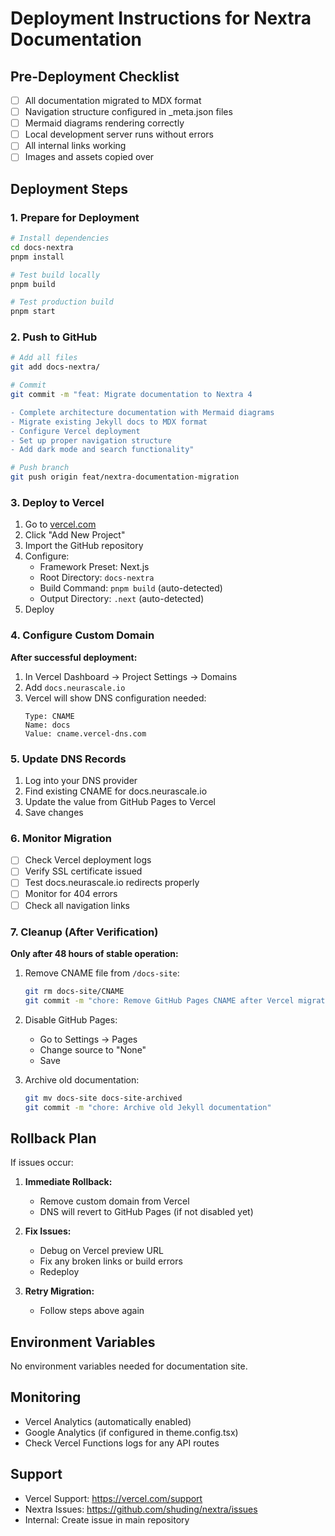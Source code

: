 # Deployment Instructions for Nextra Documentation

## Pre-Deployment Checklist

- [ ] All documentation migrated to MDX format
- [ ] Navigation structure configured in \_meta.json files
- [ ] Mermaid diagrams rendering correctly
- [ ] Local development server runs without errors
- [ ] All internal links working
- [ ] Images and assets copied over

## Deployment Steps

### 1. Prepare for Deployment

```bash
# Install dependencies
cd docs-nextra
pnpm install

# Test build locally
pnpm build

# Test production build
pnpm start
```

### 2. Push to GitHub

```bash
# Add all files
git add docs-nextra/

# Commit
git commit -m "feat: Migrate documentation to Nextra 4

- Complete architecture documentation with Mermaid diagrams
- Migrate existing Jekyll docs to MDX format
- Configure Vercel deployment
- Set up proper navigation structure
- Add dark mode and search functionality"

# Push branch
git push origin feat/nextra-documentation-migration
```

### 3. Deploy to Vercel

1. Go to [vercel.com](https://vercel.com)
2. Click "Add New Project"
3. Import the GitHub repository
4. Configure:
   - Framework Preset: Next.js
   - Root Directory: `docs-nextra`
   - Build Command: `pnpm build` (auto-detected)
   - Output Directory: `.next` (auto-detected)
5. Deploy

### 4. Configure Custom Domain

**After successful deployment:**

1. In Vercel Dashboard → Project Settings → Domains
2. Add `docs.neurascale.io`
3. Vercel will show DNS configuration needed:
   ```
   Type: CNAME
   Name: docs
   Value: cname.vercel-dns.com
   ```

### 5. Update DNS Records

1. Log into your DNS provider
2. Find existing CNAME for docs.neurascale.io
3. Update the value from GitHub Pages to Vercel
4. Save changes

### 6. Monitor Migration

- [ ] Check Vercel deployment logs
- [ ] Verify SSL certificate issued
- [ ] Test docs.neurascale.io redirects properly
- [ ] Monitor for 404 errors
- [ ] Check all navigation links

### 7. Cleanup (After Verification)

**Only after 48 hours of stable operation:**

1. Remove CNAME file from `/docs-site`:

   ```bash
   git rm docs-site/CNAME
   git commit -m "chore: Remove GitHub Pages CNAME after Vercel migration"
   ```

2. Disable GitHub Pages:

   - Go to Settings → Pages
   - Change source to "None"
   - Save

3. Archive old documentation:
   ```bash
   git mv docs-site docs-site-archived
   git commit -m "chore: Archive old Jekyll documentation"
   ```

## Rollback Plan

If issues occur:

1. **Immediate Rollback:**

   - Remove custom domain from Vercel
   - DNS will revert to GitHub Pages (if not disabled yet)

2. **Fix Issues:**

   - Debug on Vercel preview URL
   - Fix any broken links or build errors
   - Redeploy

3. **Retry Migration:**
   - Follow steps above again

## Environment Variables

No environment variables needed for documentation site.

## Monitoring

- Vercel Analytics (automatically enabled)
- Google Analytics (if configured in theme.config.tsx)
- Check Vercel Functions logs for any API routes

## Support

- Vercel Support: https://vercel.com/support
- Nextra Issues: https://github.com/shuding/nextra/issues
- Internal: Create issue in main repository
